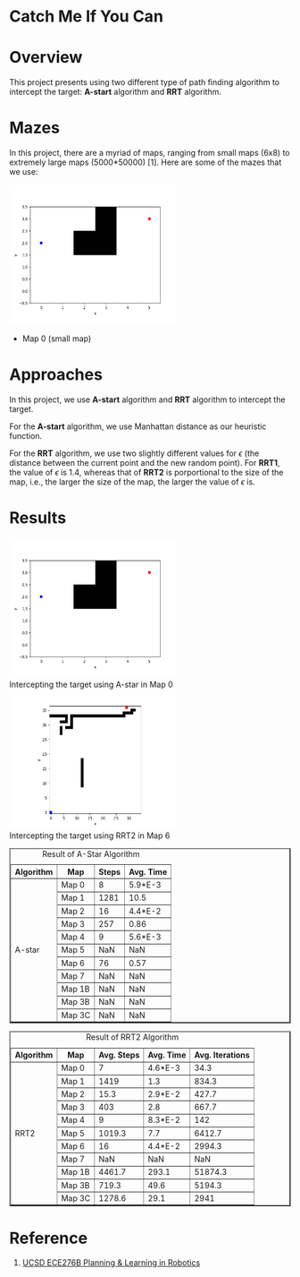 # Catch Me If You Can

# Overview

This project presents using two different type of path finding algorithm to intercept the target: **A-start** algorithm
and **RRT** algorithm.

# Mazes

In this project, there are a myriad of maps, ranging from small maps (6x8) to extremely large maps (5000*50000) [1].
Here are some of the mazes that we use:

<picture>
  <img src="https://github.com/neilchen1998/catch-me-if-you-can/blob/main/maps/map-0.png" width="300" height="250">
</picture>

- Map 0 (small map)

# Approaches

In this project, we use **A-start** algorithm
and **RRT** algorithm to intercept the target.

For the **A-start** algorithm, we use Manhattan distance as
our heuristic function.

For the **RRT** algorithm, we use two slightly different values for $\epsilon$ (the distance between the current point and the new random point). For **RRT1**, the value of $\epsilon$ is 1.4, whereas that of **RRT2** is porportional to the size of the map, i.e., the larger the size of the map, the larger the value of $\epsilon$ is.

# Results

<picture>
  <img src="https://github.com/neilchen1998/catch-me-if-you-can/blob/main/results-gif/A/map-0-A.gif" width="300" height="250">
  <figcaption>Intercepting the target using A-star in Map 0</figcaption>
</picture>


<picture>
  <img src="https://github.com/neilchen1998/catch-me-if-you-can/blob/main/results-gif/RRT2/map-6-RRT-2.gif" width="300" height="250">
  <figcaption>Intercepting the target using RRT2 in Map 6</figcaption>
</picture>


<table border="2">
<caption>Result of A-Star Algorithm</caption>
<tr>
    <th>Algorithm</th>
    <th>Map</th>
    <th>Steps</th>
    <th>Avg. Time</th>
  </tr>
 <tr>
  <td rowspan="11">A-star</td>
  <td>Map 0</td>
  <td>8</td>
  <td>5.9*E-3</td>
 </tr>
 <tr>
   <td>Map 1</td>
   <td>1281</td>
   <td>10.5</td>
 </tr>
 <tr>
   <td>Map 2</td>
   <td>16</td>
   <td>4.4*E-2</td>
 </tr>
 <tr>
   <td>Map 3</td>
   <td>257</td>
   <td>0.86</td>
 </tr>
 <tr>
   <td>Map 4</td>
   <td>9</td>
   <td>5.6*E-3</td>
 </tr>
 <tr>
   <td>Map 5</td>
   <td>NaN</td>
   <td>NaN</td>
 </tr>
 <tr>
   <td>Map 6</td>
   <td>76</td>
   <td>0.57</td>
 </tr>
 <tr>
   <td>Map 7</td>
   <td>NaN</td>
   <td>NaN</td>
 </tr>
 <tr>
   <td>Map 1B</td>
   <td>NaN</td>
   <td>NaN</td>
 </tr>
 <tr>
   <td>Map 3B</td>
   <td>NaN</td>
   <td>NaN</td>
 </tr>
 <tr>
   <td>Map 3C</td>
   <td>NaN</td>
   <td>NaN</td>
 </tr>
</table>


<table border="2">
<caption>Result of RRT2 Algorithm</caption>
<tr>
    <th>Algorithm</th>
    <th>Map</th>
    <th>Avg. Steps</th>
    <th>Avg. Time</th>
    <th>Avg. Iterations</th>
  </tr>
  <tr>
    <td rowspan="11">RRT2</td>
    <td>Map 0</td>
    <td>7</td>
    <td>4.6*E-3</td>
    <td>34.3</td>
   </tr>
   <tr>
     <td>Map 1</td>
     <td>1419</td>
     <td>1.3</td>
     <td>834.3</td>
   </tr>
   <tr>
     <td>Map 2</td>
     <td>15.3</td>
     <td>2.9*E-2</td>
     <td>427.7</td>
   </tr>
   <tr>
     <td>Map 3</td>
     <td>403</td>
     <td>2.8</td>
     <td>667.7</td>
   </tr>
   <tr>
     <td>Map 4</td>
     <td>9</td>
     <td>8.3*E-2</td>
     <td>142</td>
   </tr>
   <tr>
     <td>Map 5</td>
     <td>1019.3</td>
     <td>7.7</td>
     <td>6412.7</td>
   </tr>
   <tr>
     <td>Map 6</td>
     <td>16</td>
     <td>4.4*E-2</td>
     <td>2994.3</td>
   </tr>
   <tr>
     <td>Map 7</td>
     <td>NaN</td>
     <td>NaN</td>
     <td>NaN</td>
   </tr>
   <tr>
     <td>Map 1B</td>
     <td>4461.7</td>
     <td>293.1</td>
     <td>51874.3</td>
   </tr>
   <tr>
     <td>Map 3B</td>
     <td>719.3</td>
     <td>49.6</td>
     <td>5194.3</td>
   </tr>
   <tr>
     <td>Map 3C</td>
     <td>1278.6</td>
     <td>29.1</td>
     <td>2941</td>
   </tr>
</table>

# Reference

1. [UCSD ECE276B Planning & Learning in Robotics](https://natanaso.github.io/ece276b/)
